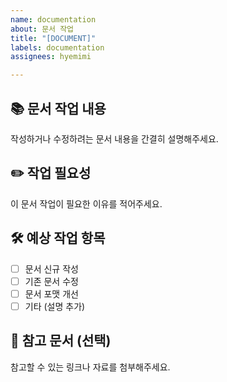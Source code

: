 ```yaml
---
name: documentation
about: 문서 작업
title: "[DOCUMENT]"
labels: documentation
assignees: hyemimi

---
```


## 📚 문서 작업 내용
작성하거나 수정하려는 문서 내용을 간결히 설명해주세요.

## ✏️ 작업 필요성
이 문서 작업이 필요한 이유를 적어주세요.

## 🛠️ 예상 작업 항목
- [ ] 문서 신규 작성
- [ ] 기존 문서 수정
- [ ] 문서 포맷 개선
- [ ] 기타 (설명 추가)

## 🔗 참고 문서 (선택)
참고할 수 있는 링크나 자료를 첨부해주세요.
